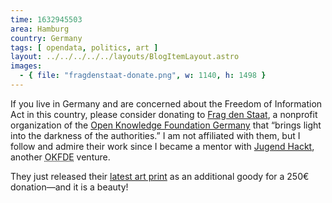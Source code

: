 ```yaml
---
time: 1632945503
area: Hamburg
country: Germany
tags: [ opendata, politics, art ]
layout: ../../../../../layouts/BlogItemLayout.astro
images:
  - { file: "fragdenstaat-donate.png", w: 1140, h: 1498 }
---
```


If you live in Germany and are concerned about the Freedom of Information Act in this country, please consider donating to [Frag den Staat](https://fragdenstaat.de/), a nonprofit organization of the [Open Knowledge Foundation Germany](https://okfn.de/en/) that “brings light into the darkness of the authorities.” I am not affiliated with them, but I follow and admire their work since I became a mentor with [Jugend Hackt](https://jugendhackt.org/), another <abbr title="Open Knowledge Foundation Deutschland">OKFDE</abbr> venture.

They just released their [latest art print](https://fragdenstaat.de/spenden/kunstedition/) as an additional goody for a 250€ donation—and it is a beauty!
